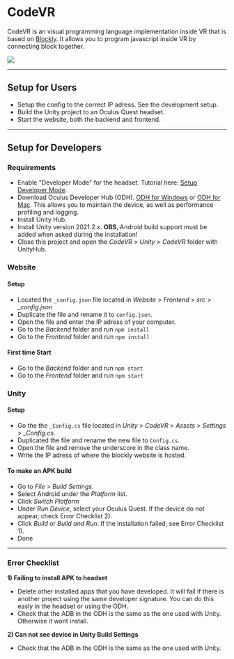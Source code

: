 # CodeVR

CodeVR is an visual programming language implementation inside VR that is based on [Blockly](https://developers.google.com/blockly). It allows you to program javascript inside VR by connecting block together.

<img src="https://raw.githubusercontent.com/AdamJonsson/CodeVR/issue/74-new-readme/Readme/Banner.png">


---

## Setup for Users
* Setup the config to the correct IP adress. See the development setup.
* Build the Unity project to an Oculus Quest headset.
* Start the website, both the backend and frontend.

---

## Setup for Developers

### Requirements
* Enable "Developer Mode" for the headset. Tutorial here: [Setup Developer Mode](https://developer.oculus.com/documentation/native/android/mobile-device-setup/#enable-developer-mode).
* Download Oculus Developer Hub (ODH). [ODH for Windows](https://developer.oculus.com/downloads/package/oculus-developer-hub-win/) or [ODH for Mac](https://developer.oculus.com/downloads/package/oculus-developer-hub-mac/). This allows you to maintain the device, as well as performance profiling and logging.
* Install Unity Hub.
* Install Unity version 2021.2.x. **OBS**, Android build support must be added when asked during the installation!
* Close this project and open the *CodeVR* > *Unity* > *CodeVR* folder with UnityHub.

### Website
#### Setup
* Located the `_config.json` file located in *Website* > *Frontend* > *src* > *_config.json*
* Duplicate the file and rename it to `config.json`.
* Open the file and enter the IP adress of your computer.
* Go to the *Backend* folder and run `npm install`
* Go to the *Frontend* folder and run `npm install`

#### First time Start
* Go to the *Backend* folder and run `npm start`
* Go to the *Frontend* folder and run `npm start`


### Unity
#### Setup
* Go the the `_Config.cs` file located in *Unity* > *CodeVR* > *Assets* > *Settings* > *_Config.cs*.
* Duplicated the file and rename the new file to `Config.cs`.
* Open the file and remove the underscore in the class name.
* Write the IP adress of where the blockly website is hosted. 

#### To make an APK build
* Go to *File* > *Build Settings*.
* Select Android under the *Platform* list.
* Click *Switch Platform*
* Under *Run Device*, select your Oculus Quest. If the device do not appear, check Error Checklist 2).
* Click *Build* or *Build and Run*. If the installation failed, see Error Checklist 1).
* Done

---

### Error Checklist

**1) Failing to install APK to headset**
* Delete other installed apps that you have developed. It will fail if there is another project using the same developer signature. You can do this easly in the headset or using the ODH.
* Check that the ADB in the ODH is the same as the one used with Unity. Otherwise it wont install.

**2) Can not see device in Unity Build Settings**
* Check that the ADB in the ODH is the same as the one used with Unity.
